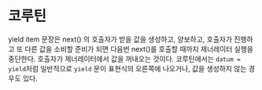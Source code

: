 # 코루틴

yield item 문장은 next() 의 호출자가 받을 값을 생성하고, 양보하고, 호출자가 진행하고 또 다른 값을 소비할 준비가 되면 다음번 next()를 호출할 때까지 제너레이터 실행을 중단한다. 호출자가 제너레이터에서 값을 꺼내오는 것이다.
코루틴에서는 `datum = yield`처럼 일반적으로 `yield` 문이 표현식의 오른쪽에 나오거나, 값을 생성하지 않는 경우도 있다.
